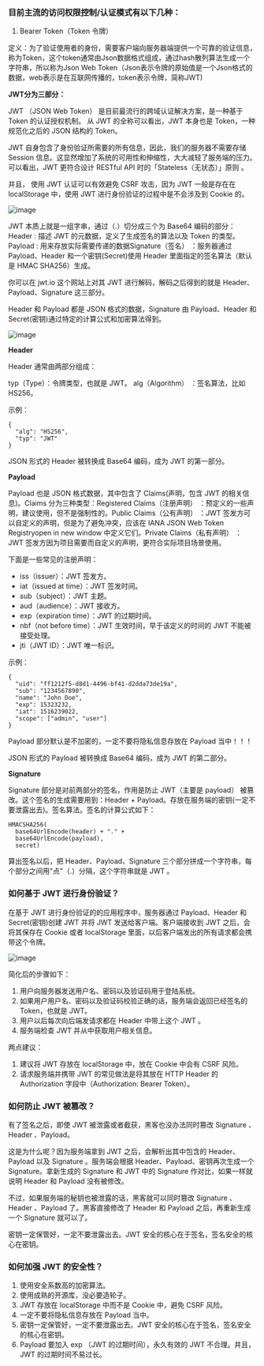 ### 目前主流的访问权限控制/认证模式有以下几种：

1. Bearer Token（Token 令牌）

定义：为了验证使用者的身份，需要客户端向服务器端提供一个可靠的验证信息，称为Token，这个token通常由Json数据格式组成，通过hash散列算法生成一个字符串，所以称为Json Web Token（Json表示令牌的原始值是一个Json格式的数据，web表示是在互联网传播的，token表示令牌，简称JWT)

**JWT分为三部分：**

JWT （JSON Web Token） 是目前最流行的跨域认证解决方案，是一种基于 Token 的认证授权机制。 从 JWT 的全称可以看出，JWT 本身也是 Token，一种规范化之后的 JSON 结构的 Token。

JWT 自身包含了身份验证所需要的所有信息，因此，我们的服务器不需要存储 Session 信息。这显然增加了系统的可用性和伸缩性，大大减轻了服务端的压力。可以看出，JWT 更符合设计 RESTful API 时的「Stateless（无状态）」原则 。

并且， 使用 JWT 认证可以有效避免 CSRF 攻击，因为 JWT 一般是存在在 localStorage 中，使用 JWT 进行身份验证的过程中是不会涉及到 Cookie 的。

![image](https://guide-blog-images.oss-cn-shenzhen.aliyuncs.com/javaguide/system-design/jwt/jwt-composition.png)

JWT 本质上就是一组字串，通过（.）切分成三个为 Base64 编码的部分：Header : 描述 JWT 的元数据，定义了生成签名的算法以及 Token 的类型。Payload : 用来存放实际需要传递的数据Signature（签名） ：服务器通过 Payload、Header 和一个密钥(Secret)使用 Header 里面指定的签名算法（默认是 HMAC SHA256）生成。

你可以在 jwt.io 这个网站上对其 JWT 进行解码，解码之后得到的就是 Header、Payload、Signature 这三部分。

Header 和 Payload 都是 JSON 格式的数据，Signature 由 Payload、Header 和 Secret(密钥)通过特定的计算公式和加密算法得到。

![image](https://guide-blog-images.oss-cn-shenzhen.aliyuncs.com/javaguide/system-design/jwt/jwt.io.png)

**Header**

Header 通常由两部分组成：

typ（Type）：令牌类型，也就是 JWT。
alg（Algorithm） ：签名算法，比如 HS256。

示例：
```
{
  "alg": "HS256",
  "typ": "JWT"
}
```
JSON 形式的 Header 被转换成 Base64 编码，成为 JWT 的第一部分。

**Payload**

Payload 也是 JSON 格式数据，其中包含了 Claims(声明，包含 JWT 的相关信息)。Claims 分为三种类型：Registered Claims（注册声明） ：预定义的一些声明，建议使用，但不是强制性的。Public Claims（公有声明） ：JWT 签发方可以自定义的声明，但是为了避免冲突，应该在 IANA JSON Web Token Registryopen in new window 中定义它们。Private Claims（私有声明） ：JWT 签发方因为项目需要而自定义的声明，更符合实际项目场景使用。

下面是一些常见的注册声明：
- iss（issuer）：JWT 签发方。
- iat（issued at time）：JWT 签发时间。
- sub（subject）：JWT 主题。
- aud（audience）：JWT 接收方。
- exp（expiration time）：JWT 的过期时间。
- nbf（not before time）：JWT 生效时间，早于该定义的时间的 JWT 不能被接受处理。
- jti（JWT ID）：JWT 唯一标识。

示例：
```
{
  "uid": "ff1212f5-d8d1-4496-bf41-d2dda73de19a",
  "sub": "1234567890",
  "name": "John Doe",
  "exp": 15323232,
  "iat": 1516239022,
  "scope": ["admin", "user"]
}
```

Payload 部分默认是不加密的，一定不要将隐私信息存放在 Payload 当中！！！

JSON 形式的 Payload 被转换成 Base64 编码，成为 JWT 的第二部分。

 **Signature**
 
 Signature 部分是对前两部分的签名，作用是防止 JWT（主要是 payload） 被篡改。这个签名的生成需要用到：Header + Payload。存放在服务端的密钥(一定不要泄露出去)。签名算法。签名的计算公式如下：

```
HMACSHA256(
  base64UrlEncode(header) + "." +
  base64UrlEncode(payload),
  secret)
```

算出签名以后，把 Header、Payload、Signature 三个部分拼成一个字符串，每个部分之间用"点"（.）分隔，这个字符串就是 JWT 。

### 如何基于 JWT 进行身份验证？

在基于 JWT 进行身份验证的的应用程序中，服务器通过 Payload、Header 和 Secret(密钥)创建 JWT 并将 JWT 发送给客户端。客户端接收到 JWT 之后，会将其保存在 Cookie 或者 localStorage 里面，以后客户端发出的所有请求都会携带这个令牌。

![image](https://guide-blog-images.oss-cn-shenzhen.aliyuncs.com/github/javaguide/system-design/jwt/jwt-authentication%20process.png)

简化后的步骤如下：

1. 用户向服务器发送用户名、密码以及验证码用于登陆系统。
2. 如果用户用户名、密码以及验证码校验正确的话，服务端会返回已经签名的 Token，也就是 JWT。
3. 用户以后每次向后端发请求都在 Header 中带上这个 JWT 。
4. 服务端检查 JWT 并从中获取用户相关信息。

两点建议：

1. 建议将 JWT 存放在 localStorage 中，放在 Cookie 中会有 CSRF 风险。
2. 请求服务端并携带 JWT 的常见做法是将其放在 HTTP Header 的 Authorization 字段中（Authorization: Bearer Token）。

### 如何防止 JWT 被篡改？

有了签名之后，即使 JWT 被泄露或者截获，黑客也没办法同时篡改 Signature 、Header 、Payload。

这是为什么呢？因为服务端拿到 JWT 之后，会解析出其中包含的 Header、Payload 以及 Signature 。服务端会根据 Header、Payload、密钥再次生成一个 Signature。拿新生成的 Signature 和 JWT 中的 Signature 作对比，如果一样就说明 Header 和 Payload 没有被修改。

不过，如果服务端的秘钥也被泄露的话，黑客就可以同时篡改 Signature 、Header 、Payload 了。黑客直接修改了 Header 和 Payload 之后，再重新生成一个 Signature 就可以了。

密钥一定保管好，一定不要泄露出去。JWT 安全的核心在于签名，签名安全的核心在密钥。

### 如何加强 JWT 的安全性？

1. 使用安全系数高的加密算法。
2. 使用成熟的开源库，没必要造轮子。
3. JWT 存放在 localStorage 中而不是 Cookie 中，避免 CSRF 风险。
4. 一定不要将隐私信息存放在 Payload 当中。
5. 密钥一定保管好，一定不要泄露出去。JWT 安全的核心在于签名，签名安全的核心在密钥。
6. Payload 要加入 exp （JWT 的过期时间），永久有效的 JWT 不合理。并且，JWT 的过期时间不易过长。


